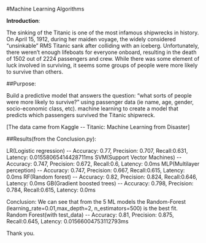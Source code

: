 #Machine Learning Algorithms

**Introduction**:

The sinking of the Titanic is one of the most infamous shipwrecks in history.
On April 15, 1912, during her maiden voyage, the widely considered “unsinkable” RMS Titanic sank after colliding with an iceberg. Unfortunately, there weren’t enough lifeboats for everyone onboard, resulting in the death of 1502 out of 2224 passengers and crew.
While there was some element of luck involved in surviving, it seems some groups of people were more likely to survive than others.

##Purpose:

Build a predictive model that answers the question: “what sorts of people were more likely to survive?” using passenger data (ie name, age, gender, socio-economic class, etc).
machine learning to create a model that predicts which passengers survived the Titanic shipwreck.

[The data came from Kaggle -- Titanic: Machine Learning from Disaster]


##Results(from the Conclusion.py):

LR(Logistic regression) -- Accuracy: 0.77, Precision: 0.707, Recall:0.631, Latency: 0.01558065414428711ms
SVM(Support Vector Machines) -- Accuracy: 0.747, Precision: 0.672, Recall:0.6, Latency: 0.0ms
MLP(Multilayer perception) -- Accuracy: 0.747, Precision: 0.667, Recall:0.615, Latency: 0.0ms
RF(Random forest) -- Accuracy: 0.82, Precision: 0.824, Recall:0.646, Latency: 0.0ms
GB(Gradient boosted trees) -- Accuracy: 0.798, Precision: 0.784, Recall:0.615, Latency: 0.0ms

Conclusion:
We can see that from the 5 ML models the Random-Forest (learning_rate=0.01,max_depth=2, n_estimators=500) is the best fit. 
Random Forest(with test_data) -- Accuracy: 0.81, Precision: 0.875, Recall:0.645, Latency: 0.01566004753112793ms

Thank you.

